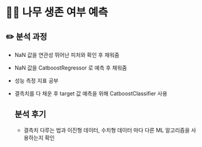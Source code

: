 # 🍃🌳 나무 생존 여부 예측

## ✏️ 분석 과정
- NaN 값을 연관성 뛰어난 피처와 확인 후 채워줌
- NaN 값을 CatboostRegressor 로 예측 후 채워줌
- 성능 측정 지표 공부
- 결측치를 다 채운 후 target 값 예측을 위해 CatboostClassifier 사용


  ## 분석 후기
  - 결측치 다루는 법과 이진형 데이터, 수치형 데이터 마다 다른 ML 알고리즘을 사용하는지 확인
